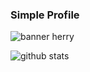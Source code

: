 ### Simple Profile
![banner herry](https://i.imgur.com/nWCk683.png)

![github stats](https://github-readme-stats.vercel.app/api?username=herry88&show_icons=true&theme=dark)




